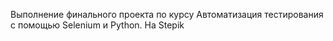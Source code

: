Выполнение финального проекта по курсу Автоматизация тестирования с помощью Selenium и Python. На Stepik